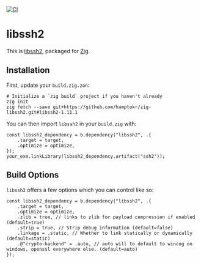 [![CI](https://github.com/hamptokr/zig-libssh2/actions/workflows/ci.yaml/badge.svg)](https://github.com/hamptokr/zig-libssh2/actions)

# libssh2

This is [libssh2](https://github.com/libssh2/libssh2), packaged for [Zig](https://ziglang.org/).

## Installation

First, update your `build.zig.zon`:

```
# Initialize a `zig build` project if you haven't already
zig init
zig fetch --save git+https://github.com/hamptokr/zig-libssh2.git#libssh2-1.11.1
```

You can then import `libssh2` in your `build.zig` with:

```zig
const libssh2_dependency = b.dependency("libssh2", .{
    .target = target,
    .optimize = optimize,
});
your_exe.linkLibrary(libssh2_dependency.artifact("ssh2"));
```

## Build Options

`libssh2` offers a few options which you can control like so:

```zig
const libssh2_dependency = b.dependency("libssh2", .{
    .target = target,
    .optimize = optimize,
    .zlib = true, // links to zlib for payload compression if enabled (default=true)
    .strip = true, // Strip debug information (default=false)
    .linkage = .static, // Whether to link statically or dynamically (default=static)
    .@"crypto-backend" = .auto, // auto will to default to wincng on windows, openssl everywhere else. (default=auto)
});
```

```

```

